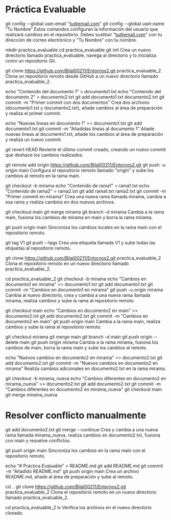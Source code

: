 # Práctica Evaluable
git config --global user.email "tu@email.com"
git config --global user.name "Tu Nombre"
Estos comandos configuran la información del usuario que realizará cambios en el repositorio. Debes sustituir "tu@email.com" con tu dirección de correo electrónico y "Tu Nombre" con tu nombre.

mkdir practica_evaluable
cd practica_evaluable
git init
Crea un nuevo directorio llamado practica_evaluable, navega al directorio y lo inicializa como un repositorio Git.

git clone https://github.com/Bilal00211/Entornos2.git practica_evaluable_2
Clona un repositorio remoto desde GitHub a un nuevo directorio llamado practica_evaluable_2.

echo "Contenido del documento 1" > documento1.txt
echo "Contenido del documento 2" > documento2.txt
git add documento1.txt documento2.txt
git commit -m "Primer commit con dos documentos"
Crea dos archivos (documento1.txt y documento2.txt), añade cambios al área de preparación y realiza el primer commit.

echo "Nuevas líneas en documento 1" >> documento1.txt
git add documento1.txt
git commit -m "Añadidas líneas al documento 1"
Añade nuevas líneas al documento1.txt, añade los cambios al área de preparación y realiza un nuevo commit.

git revert HEAD
Revierte el último commit creado, creando un nuevo commit que deshace los cambios realizados.

git remote add origin https://github.com/Bilal00211/Entornos2.git
git push -u origin main
Configura el repositorio remoto llamado "origin" y sube los cambios al remoto en la rama main.

git checkout -b mirama
echo "Contenido de rama1" > rama1.txt
echo "Contenido de rama2" > rama2.txt
git add rama1.txt rama2.txt
git commit -m "Primer commit en mirama"
Crea una nueva rama llamada mirama, cambia a esa rama y realiza cambios en dos nuevos archivos.

git checkout main
git merge mirama
git branch -d mirama
Cambia a la rama main, fusiona los cambios de mirama en main y borra la rama mirama.

git push origin main
Sincroniza los cambios locales en la rama main con el repositorio remoto.

git tag V1
git push --tags
Crea una etiqueta llamada V1 y sube todas las etiquetas al repositorio remoto.

git clone https://github.com/Bilal00211/Entornos2.git practica_evaluable_2
Clona el repositorio remoto en un nuevo directorio llamado practica_evaluable_2.

cd practica_evaluable_2
git checkout -b mirama
echo "Cambios en documento1 en mirama" >> documento1.txt
git add documento1.txt
git commit -m "Cambios en documento1 en mirama"
git push -u origin mirama
Cambia al nuevo directorio, crea y cambia a una nueva rama llamada mirama, realiza cambios y sube la rama al repositorio remoto.

git checkout main
echo "Cambios en documento2 en main" >> documento2.txt
git add documento2.txt
git commit -m "Cambios en documento2 en main"
git push origin main
Cambia a la rama main, realiza cambios y sube la rama al repositorio remoto.

git checkout mirama
git merge main
git branch -d main
git push origin --delete main
git push origin mirama
Cambia a la rama mirama, fusiona los cambios de main, borra la rama main y sube los cambios al remoto.

echo "Nuevos cambios en documento2 en mirama" >> documento2.txt
git add documento2.txt
git commit -m "Nuevos cambios en documento2 en mirama"
Realiza cambios adicionales en documento2.txt en la rama mirama.

git checkout -b mirama_nueva
echo "Cambios diferentes en documento2 en mirama_nueva" >> documento2.txt
git add documento2.txt
git commit -m "Cambios diferentes en documento2 en mirama_nueva"
git checkout main
git merge mirama_nueva
# Resolver conflicto manualmente
git add documento2.txt
git merge --continue
Crea y cambia a una nueva rama llamada mirama_nueva, realiza cambios en documento2.txt, fusiona con main y resuelve conflictos.

git push origin main
Sincroniza los cambios en la rama main con el repositorio remoto.

echo "# Práctica Evaluable" > README.md
git add README.md
git commit -m "Añadido README.md"
git push origin main
Crea un archivo README.md, añade al área de preparación y sube al remoto.

cd ..
git clone https://github.com/Bilal00211/Entornos2.git practica_evaluable_2
Clona el repositorio remoto en un nuevo directorio llamado practica_evaluable_2.

cd practica_evaluable_2
ls
Verifica los archivos en el nuevo directorio clonado.
